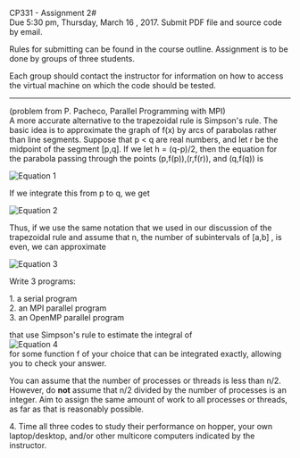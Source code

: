 CP331 - Assignment 2#  
Due 5:30 pm, Thursday, March 16 , 2017\. Submit PDF file and source code by email.  

Rules for submitting can be found in the course outline. Assignment is to be done by groups of three students.  

Each group should contact the instructor for information on how to access the virtual machine on which the code should be tested.  

* * *

(problem from P. Pacheco, Parallel Programming with MPI)  
A more accurate alternative to the trapezoidal rule is Simpson's rule. The basic idea is to approximate the graph of f(x) by arcs of parabolas rather than line segments. Suppose that p < q are real numbers, and let r be the midpoint of the segment [p,q]. If we let h = (q-p)/2, then the equation for the parabola passing through the points (p,f(p)),(r,f(r)), and (q,f(q)) is  

![Equation 1](https://bohr.wlu.ca/ppomorski/eq1_ps1.png)  

If we integrate this from p to q, we get  

![Equation 2](https://bohr.wlu.ca/ppomorski/eq2_ps1.png)   

Thus, if we use the same notation that we used in our discussion of the trapezoidal rule and assume that n, the number of subintervals of [a,b] , is even, we can approximate  

![Equation 3](https://bohr.wlu.ca/ppomorski/eq3_ps1.png)  

Write 3 programs:  

1\. a serial program  
2\. an MPI parallel program  
3\. an OpenMP parallel program  

that use Simpson's rule to estimate the integral of  
![Equation 4](eq4_ps1.png)  
for some function f of your choice that can be integrated exactly, allowing you to check your answer.  

You can assume that the number of processes or threads is less than n/2\. However, do **not** assume that n/2 divided by the number of processes is an integer. Aim to assign the same amount of work to all processes or threads, as far as that is reasonably possible.  

4\. Time all three codes to study their performance on hopper, your own laptop/desktop, and/or other multicore computers indicated by the instructor.
